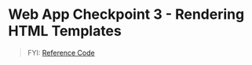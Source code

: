 
# Web App Checkpoint 3 - Rendering HTML Templates

> FYI: [Reference Code](https://github.com/s2t2/daily-briefings-py/pull/1/commits/bf4de599d22f96a2f67c2610f79b26485f48a6a0)

